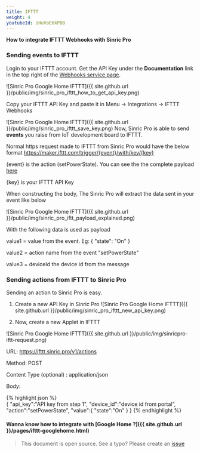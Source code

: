 ```yaml
---
title: IFTTT
weight: 4
youtubeId: UHuVoE6kPB8
---
```


**How to integrate IFTTT Webhooks with Sinric Pro**

### Sending events to IFTTT

Login to your IFTTT account. Get the API Key under the **Documentation** link in the top right of the [Webhooks service page](https://ifttt.com/maker_webhooks/).

![Sinric Pro Google Home IFTTT]({{ site.github.url }}/public/img/sinric_pro_ifttt_how_to_get_api_key.png)

Copy your IFTTT API Key and paste it in Menu -> Integrations -> IFTTT Webhooks
  
![Sinric Pro Google Home IFTTT]({{ site.github.url }}/public/img/sinric_pro_ifttt_save_key.png)
Now, Sinric Pro is able to send **events** you raise from IoT development board to IFTTT.

Normal https request made to IFTTT from Sinric Pro would have the below format
https://maker.ifttt.com/trigger/{event}/with/key/{key}

{event} is the action (setPowerState). You can see the the complete payload [here](https://github.com/sinricpro/sample_messages/blob/master/01_PowerState/01_setPowerState/03_Event.json) 

{key} is your IFTTT API Key

When constructing the body, The Sinric Pro will extract the data sent in your event like below 

![Sinric Pro Google Home IFTTT]({{ site.github.url }}/public/img/sinric_pro_iftt_payload_explained.png)

With the following data is used as payload

value1 = value from the event. Eg: { "state": "On" }

value2 = action name from the event "setPowerState"

value3 = deviceId the device id from the message
 
### Sending actions from IFTTT to Sinric Pro

Sending an action to Sinric Pro is easy. 

1. Create a new API Key in Sinric Pro
![Sinric Pro Google Home IFTTT]({{ site.github.url }}/public/img/sinric_pro_ifttt_new_api_key.png)


2. Now, create a new Applet in IFTTT

![Sinric Pro Google Home IFTTT]({{ site.github.url }}/public/img/sinricpro-iftt-request.png)

URL:
https://ifttt.sinric.pro/v1/actions

Method:
POST

Content Type (optional) :
application/json

Body:

{% highlight json %}   
{
   "api_key":"API key from step 1",
   "device_id":"device id from portal",
   "action":"setPowerState",
   "value":{
      "state":"On"
   }
}
{% endhighlight %}

#### Wanna know how to integrate with [Google Home ?]({{ site.github.url }}/pages/ifttt-googlehome.html)


> This document is open source. See a typo? Please create an [issue](https://github.com/sinricpro/help-docs)